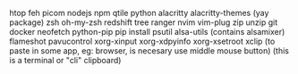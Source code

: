 htop
feh
picom
nodejs
npm
qtile
python
alacritty
  alacritty-themes (yay package)
  zsh
  oh-my-zsh
redshift
tree
ranger
nvim
  vim-plug
zip
unzip
git
docker
neofetch
python-pip
pip install psutil
alsa-utils (contains alsamixer)
flameshot
pavucontrol
xorg-xinput
xorg-xdpyinfo
xorg-xsetroot
xclip (to paste in some app, eg: browser, is necesary use middle mouse button)
      (this is a terminal or "cli" clipboard)
